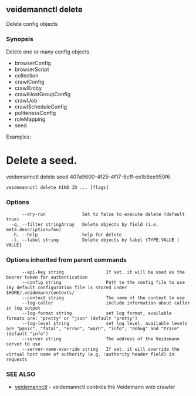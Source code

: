 ## veidemannctl delete

Delete config objects

### Synopsis

Delete one or many config objects.

 - browserConfig
 - browserScript
 - collection
 - crawlConfig
 - crawlEntity
 - crawlHostGroupConfig
 - crawlJob
 - crawlScheduleConfig
 - politenessConfig
 - roleMapping
 - seed

Examples:
  # Delete a seed.
  veidemannctl delete seed 407a9600-4f25-4f17-8cff-ee1b8ee950f6

```
veidemannctl delete KIND ID ... [flags]
```

### Options

```
      --dry-run              Set to false to execute delete (default true)
  -q, --filter stringArray   Delete objects by field (i.e. meta.description=foo)
  -h, --help                 help for delete
  -l, --label string         Delete objects by label {TYPE:VALUE | VALUE}
```

### Options inherited from parent commands

```
      --api-key string                If set, it will be used as the bearer token for authentication
      --config string                 Path to the config file to use (By default configuration file is stored under $HOME/.veidemann/contexts/
      --context string                The name of the context to use
      --log-caller                    include information about caller in log output
      --log-format string             set log format, available formats are: "pretty" or "json" (default "pretty")
      --log-level string              set log level, available levels are "panic", "fatal", "error", "warn", "info", "debug" and "trace" (default "info")
      --server string                 The address of the Veidemann server to use
      --server-name-override string   If set, it will override the virtual host name of authority (e.g. :authority header field) in requests
```

### SEE ALSO

* [veidemannctl](veidemannctl.md)	 - veidemannctl controls the Veidemann web crawler

